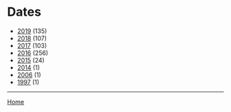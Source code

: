 # Dates

  * [2019](./2019/) (135)
  * [2018](./2018/) (107)
  * [2017](./2017/) (103)
  * [2016](./2016/) (256)
  * [2015](./2015/) (24)
  * [2014](./2014/) (1)
  * [2006](./2006/) (1)
  * [1997](./1997/) (1)

----

[Home](../)
